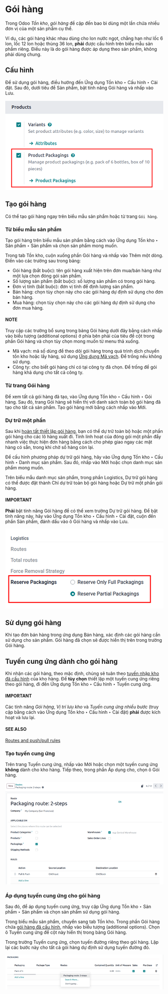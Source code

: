 # Gói hàng

Trong Odoo *Tồn kho*, *gói hàng* đề cập đến bao bì dùng một lần chứa nhiều đơn vị của một sản phẩm cụ thể.

Ví dụ, các gói hàng khác nhau dùng cho lon nước ngọt, chẳng hạn như lốc 6 lon, lốc 12 lon hoặc thùng 36 lon, **phải** được cấu hình trên biểu mẫu sản phẩm riêng. Điều này là do gói hàng được áp dụng theo sản phẩm, không phải dùng chung.

## Cấu hình

Để sử dụng gói hàng, điều hướng đến Ứng dụng Tồn kho ‣ Cấu hình ‣ Cài đặt. Sau đó, dưới tiêu đề Sản phẩm, bật tính năng Gói hàng và nhấp vào Lưu.

![Bật gói hàng bằng cách chọn "Gói hàng".](../../../../../.gitbook/assets/enable-packagings.png)

<a id="inventory-product-management-packaging-setup"></a>

## Tạo gói hàng

Có thể tạo gói hàng ngay trên biểu mẫu sản phẩm hoặc từ trang `Gói hàng`.

### Từ biểu mẫu sản phẩm

Tạo gói hàng trên biểu mẫu sản phẩm bằng cách vào Ứng dụng Tồn kho ‣ Sản phẩm ‣ Sản phẩm và chọn sản phẩm mong muốn.

Trong tab Tồn kho, cuộn xuống phần Gói hàng và nhấp vào Thêm một dòng. Điền vào các trường sau trong bảng:

- Gói hàng (bắt buộc): tên gói hàng xuất hiện trên đơn mua/bán hàng như một lựa chọn đóng gói sản phẩm.
- Số lượng sản phẩm (bắt buộc): số lượng sản phẩm có trong gói hàng.
- Đơn vị tính (bắt buộc): đơn vị tính để định lượng sản phẩm.
- Bán hàng: chọn tùy chọn này cho các gói hàng dự định sử dụng cho đơn bán hàng.
- Mua hàng: chọn tùy chọn này cho các gói hàng dự định sử dụng cho đơn mua hàng.

#### NOTE
Truy cập các trường bổ sung trong bảng Gói hàng dưới đây bằng cách nhấp vào biểu tượng <i class="oi oi-settings-adjust"></i> (additional options) ở phía bên phải của tiêu đề cột trong phần Gói hàng và chọn tùy chọn mong muốn từ menu thả xuống.

- Mã vạch: mã số dùng để theo dõi gói hàng trong quá trình dịch chuyển tồn kho hoặc lấy hàng, sử dụng [Ứng dụng Mã vạch](../../../barcode/operations/receipts_deliveries.md#barcode-operations-intro). Để trống nếu không sử dụng.
- Công ty: cho biết gói hàng chỉ có tại công ty đã chọn. Để trống để gói hàng khả dụng cho tất cả công ty.

### Từ trang Gói hàng

Để xem tất cả gói hàng đã tạo, vào Ứng dụng Tồn kho ‣ Cấu hình ‣ Gói hàng. Sau đó, trang Gói hàng sẽ hiển thị với danh sách toàn bộ gói hàng đã tạo cho tất cả sản phẩm. Tạo gói hàng mới bằng cách nhấp vào Mới.

### Dự trữ một phần

Sau khi [hoàn tất thiết lập gói hàng](#inventory-product-management-packaging-setup), bạn có thể dự trữ toàn bộ hoặc một phần gói hàng cho các lô hàng xuất đi. Tính linh hoạt của đóng gói một phần đẩy nhanh việc thực hiện đơn hàng bằng cách cho phép giao ngay các mặt hàng có sẵn, trong khi chờ số hàng còn lại.

Để cấu hình phương pháp dự trữ gói hàng, hãy vào Ứng dụng Tồn kho ‣ Cấu hình ‣ Danh mục sản phẩm. Sau đó, nhấp vào Mới hoặc chọn danh mục sản phẩm mong muốn.

Trên biểu mẫu danh mục sản phẩm, trong phần Logistics, Dự trữ gói hàng có thể được đặt thành Chỉ dự trữ toàn bộ gói hàng hoặc Dự trữ một phần gói hàng.

#### IMPORTANT
**Phải** bật tính năng Gói hàng để có thể xem trường Dự trữ gói hàng. Để bật tính năng này, hãy vào Ứng dụng Tồn kho ‣ Cấu hình ‣ Cài đặt, cuộn đến phần Sản phẩm, đánh dấu vào ô Gói hàng và nhấp vào Lưu.

![Hiển thị trường Dự trữ gói hàng trên trang danh mục sản phẩm.](../../../../../.gitbook/assets/reserve-packaging.png)

## Sử dụng gói hàng

Khi tạo đơn bán hàng trong ứng dụng Bán hàng, xác định các gói hàng cần sử dụng cho sản phẩm. Gói hàng đã chọn sẽ được hiển thị trên  trong trường Gói hàng.

<a id="inventory-product-management-packaging-route"></a>

## Tuyến cung ứng dành cho gói hàng

Khi nhận các gói hàng, theo mặc định, chúng sẽ tuân theo [tuyến nhập kho đã cấu hình](../../shipping_receiving/daily_operations/) của kho hàng. Để **tùy chọn** thiết lập một tuyến cung ứng riêng theo gói hàng, đi đến Ứng dụng Tồn kho ‣ Cấu hình ‣ Tuyến cung ứng.

#### IMPORTANT
Các tính năng *Gói hàng*, *Vị trí lưu kho* và *Tuyến cung ứng nhiều bước* (truy cập bằng cách vào Ứng dụng Tồn kho ‣ Cấu hình ‣ Cài đặt) **phải** được kích hoạt và lưu lại.

#### SEE ALSO
[Routes and push/pull rules](../../shipping_receiving/daily_operations/use_routes.md)

### Tạo tuyến cung ứng

Trên trang Tuyến cung ứng, nhấp vào Mới hoặc chọn một tuyến cung ứng **không** dành cho kho hàng. Tiếp theo, trong phần Áp dụng cho, chọn ô Gói hàng.

![Tạo tuyến cung ứng dành cho gói hàng.](../../../../../.gitbook/assets/route.png)

<a id="inventory-product-management-route-on-packaging"></a>

### Áp dụng tuyến cung ứng cho gói hàng

Sau đó, để áp dụng tuyến cung ứng, truy cập Ứng dụng Tồn kho ‣ Sản phẩm ‣ Sản phẩm và chọn sản phẩm sử dụng gói hàng.

Trong biểu mẫu sản phẩm, chuyển sang tab Tồn kho. Trong phần Gói hàng chứa [gói hàng đã cấu hình](#inventory-product-management-packaging-setup), nhấp vào biểu tượng <i class="oi oi-settings-adjust"></i> (additional options). Chọn ô Tuyến cung ứng để cột này hiển thị trong bảng Gói hàng.

Trong trường Tuyến cung ứng, chọn tuyến đường riêng theo gói hàng. Lặp lại các bước này cho tất cả gói hàng dự định sử dụng tuyến đường đó.

![Thiết lập tuyến cung ứng dành cho gói hàng.](../../../../../.gitbook/assets/apply-route.png)
